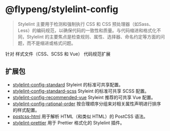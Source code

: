 # @flypeng/stylelint-config

> Stylelint 主要用于检测和强制执行 CSS 和 CSS 预处理器（如Sass、Less）的编码规范，以确保代码的一致性和质量。与代码缩进和格式化不同，Stylelint 的主要焦点是检查规则、属性、选择器、命名约定等方面的问题，而不是缩进或格式问题。

针对 样式文件（CSS、SCSS 和 Vue） 代码规范扩展

## 扩展包

- [stylelint-config-standard](https://github.com/stylelint/stylelint-config-standard) Styleint 的标准可共享配置。
- [stylelint-config-standard-scss](https://github.com/stylelint-scss/stylelint-config-standard-scss) Styleint 的标准可共享 SCSS 配置。
- [stylelint-config-recommended-vue](https://github.com/ota-meshi/stylelint-config-recommended-vue) Styleint 推荐的可共享 Vue 配置。
- [stylelint-config-rational-order](https://github.com/constverum/stylelint-config-rational-order) 按合理顺序分组来对相关属性声明进行排序的样式配置。
- [postcss-html](https://github.com/ota-meshi/postcss-html) 用于解析 HTML（和类似 HTML）的 PostCSS 语法。
- [stylelint-prettier](https://github.com/prettier/stylelint-prettier) 用于 Prettier 格式化的 Stylelint 插件。
